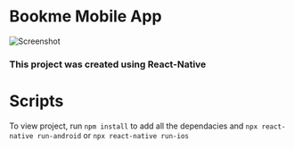 # Bookme Mobile App

![Screenshot](https://res.cloudinary.com/dcd1lhe7x/image/upload/v1611475880/Group_8_many7o.png)

### This project was created using React-Native

# Scripts
To view project, run `npm install` to add all the dependacies and `npx react-native run-android` or `npx react-native run-ios`
